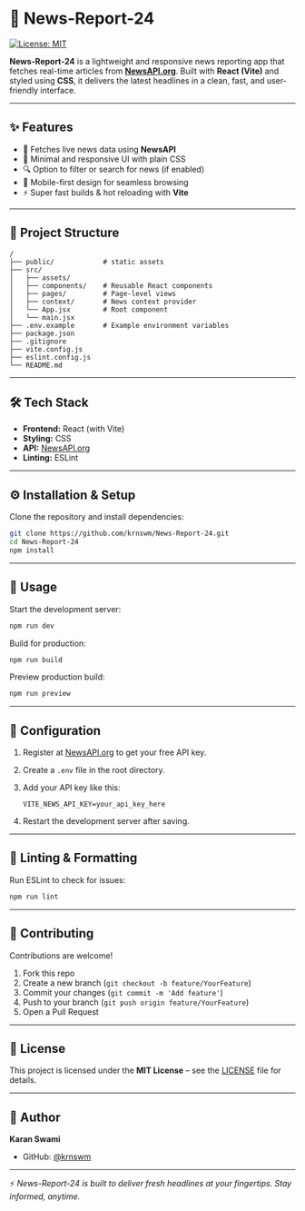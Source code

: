 # 📰 News-Report-24  
[![License: MIT](https://img.shields.io/badge/License-MIT-green.svg)](LICENSE)  

**News-Report-24** is a lightweight and responsive news reporting app that fetches real-time articles from **[NewsAPI.org](https://newsapi.org/)**. Built with **React (Vite)** and styled using **CSS**, it delivers the latest headlines in a clean, fast, and user-friendly interface.  

---

## ✨ Features  
- 📡 Fetches live news data using **NewsAPI**  
- 🎨 Minimal and responsive UI with plain CSS  
- 🔍 Option to filter or search for news (if enabled)  
- 📱 Mobile-first design for seamless browsing  
- ⚡ Super fast builds & hot reloading with **Vite**  

---

## 📂 Project Structure  

```
/
├── public/            # static assets
├── src/
│   ├── assets/        
│   ├── components/    # Reusable React components
│   ├── pages/         # Page-level views
│   ├── context/       # News context provider
│   └── App.jsx        # Root component
│   └── main.jsx  
├── .env.example       # Example environment variables
├── package.json
├── .gitignore
├── vite.config.js
├── eslint.config.js
└── README.md
```

---

## 🛠 Tech Stack  

- **Frontend:** React (with Vite)  
- **Styling:** CSS  
- **API:** [NewsAPI.org](https://newsapi.org/)  
- **Linting:** ESLint  

---

## ⚙️ Installation & Setup  

Clone the repository and install dependencies:  

```bash
git clone https://github.com/krnswm/News-Report-24.git
cd News-Report-24
npm install
```

---

## 🚀 Usage  

Start the development server:  

```bash
npm run dev
```

Build for production:  

```bash
npm run build
```

Preview production build:  

```bash
npm run preview
```

---

## 🔑 Configuration  

1. Register at [NewsAPI.org](https://newsapi.org/register) to get your free API key.  
2. Create a `.env` file in the root directory.  
3. Add your API key like this:  

   ```env
   VITE_NEWS_API_KEY=your_api_key_here
   ```

4. Restart the development server after saving.  

---

## 🧹 Linting & Formatting  

Run ESLint to check for issues:  

```bash
npm run lint
```

---

## 🤝 Contributing  

Contributions are welcome!  

1. Fork this repo  
2. Create a new branch (`git checkout -b feature/YourFeature`)  
3. Commit your changes (`git commit -m 'Add feature'`)  
4. Push to your branch (`git push origin feature/YourFeature`)  
5. Open a Pull Request  

---

## 📜 License  

This project is licensed under the **MIT License** – see the [LICENSE](LICENSE) file for details.  

---

## 👤 Author  

**Karan Swami**  
- GitHub: [@krnswm](https://github.com/krnswm)  

---

⚡ *News-Report-24 is built to deliver fresh headlines at your fingertips. Stay informed, anytime.*  
